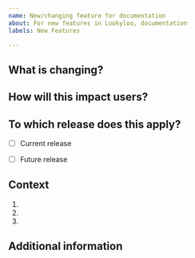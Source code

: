 ```yaml
---
name: New/changing feature for documentation
about: For new features in Lookyloo, documentation
labels: New Features

---
```


## What is changing? 
<!-- Please include as many details as possible. -->


## How will this impact users?


## To which release does this apply?

- [ ] Current release
- [ ] Future release 


## Context
<!-- Link to associated PRs or issues from other repos here -->

1.
1.
1.

## Additional information
